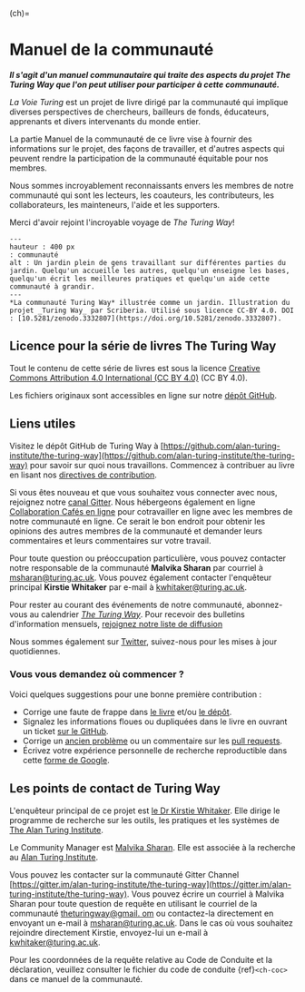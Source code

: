 (ch)=
# Manuel de la communauté

***Il s'agit d'un manuel communautaire qui traite des aspects du projet The Turing Way que l'on peut utiliser pour participer à cette communauté.***

_La Voie Turing_ est un projet de livre dirigé par la communauté qui implique diverses perspectives de chercheurs, bailleurs de fonds, éducateurs, apprenants et divers intervenants du monde entier.

La partie Manuel de la communauté de ce livre vise à fournir des informations sur le projet, des façons de travailler, et d'autres aspects qui peuvent rendre la participation de la communauté équitable pour nos membres.

Nous sommes incroyablement reconnaissants envers les membres de notre communauté qui sont les lecteurs, les coauteurs, les contributeurs, les collaborateurs, les mainteneurs, l'aide et les supporters.

Merci d'avoir rejoint l'incroyable voyage de _The Turing Way_!

```{figure} ../figures/community.jpg
---
hauteur : 400 px
: communauté
alt : Un jardin plein de gens travaillant sur différentes parties du jardin. Quelqu'un accueille les autres, quelqu'un enseigne les bases, quelqu'un écrit les meilleures pratiques et quelqu'un aide cette communauté à grandir.
---
*La communauté Turing Way* illustrée comme un jardin. Illustration du projet _Turing Way_ par Scriberia. Utilisé sous licence CC-BY 4.0. DOI : [10.5281/zenodo.3332807](https://doi.org/10.5281/zenodo.3332807).
```

## Licence pour la série de livres The Turing Way

Tout le contenu de cette série de livres est sous la licence [Creative Commons Attribution 4.0 International (CC BY 4.0)](https://creativecommons.org/licenses/by/4.0/deed.ast) (CC BY 4.0).

Les fichiers originaux sont accessibles en ligne sur notre [dépôt GitHub](https://github.com/alan-turing-institute/the-turing-way/tree/main/book/website).

## Liens utiles

Visitez le dépôt GitHub de Turing Way à [https://github.com/alan-turing-institute/the-turing-way](https://github.com/alan-turing-institute/the-turing-way) pour savoir sur quoi nous travaillons. Commencez à contribuer au livre en lisant nos [directives de contribution](https://github.com/alan-turing-institute/the-turing-way/blob/main/CONTRIBUTING.md).

Si vous êtes nouveau et que vous souhaitez vous connecter avec nous, rejoignez notre [canal Gitter](https://gitter.im/alan-turing-institute/the-turing-way). Nous hébergeons également en ligne [Collaboration Cafés en ligne](https://github.com/alan-turing-institute/the-turing-way/blob/main/project_management/online-collaboration-cafe.md) pour cotravailler en ligne avec les membres de notre communauté en ligne. Ce serait le bon endroit pour obtenir les opinions des autres membres de la communauté et demander leurs commentaires et leurs commentaires sur votre travail.

Pour toute question ou préoccupation particulière, vous pouvez contacter notre responsable de la communauté **Malvika Sharan** par courriel à [msharan@turing.ac.uk](mailto:msharan@turing.ac.uk). Vous pouvez également contacter l'enquêteur principal **Kirstie Whitaker** par e-mail à [kwhitaker@turing.ac.uk](mailto:kwhitaker@turing.ac.uk).

Pour rester au courant des événements de notre communauté, abonnez-vous au calendrier [_The Turing Way_](https://calendar.google.com/calendar?cid=dGhldHVyaW5nd2F5QGdtYWlsLmNvbQ). Pour recevoir des bulletins d'information mensuels, [rejoignez notre liste de diffusion](https://tinyletter.com/TuringWay)

Nous sommes également sur [Twitter](https://twitter.com/turingway), suivez-nous pour les mises à jour quotidiennes.

### Vous vous demandez où commencer ?

Voici quelques suggestions pour une bonne première contribution :

- Corrige une faute de frappe dans [le livre](https://the-turing-way.netlify.com) et/ou [le dépôt](https://github.com/alan-turing-institute/the-turing-way).
- Signalez les informations floues ou dupliquées dans le livre en ouvrant un ticket [sur le GitHub](https://github.com/alan-turing-institute/the-turing-way/issues).
- Corrige un [ancien problème](https://github.com/alan-turing-institute/the-turing-way/issues) ou un commentaire sur les [pull requests](https://github.com/alan-turing-institute/the-turing-way/pulls).
- Écrivez votre expérience personnelle de recherche reproductible dans cette [forme de Google](https://goo.gl/forms/akFqZEIy2kxAjfZW2).

## Les points de contact de Turing Way

L'enquêteur principal de ce projet est [le Dr Kirstie Whitaker](https://whitakerlab.github.io/about). Elle dirige le programme de recherche sur les outils, les pratiques et les systèmes de [The Alan Turing Institute](http://turing.ac.uk).

Le Community Manager est [Malvika Sharan](https://about.me/malvikasharan). Elle est associée à la recherche au [Alan Turing Institute](http://turing.ac.uk).

Vous pouvez les contacter sur la communauté Gitter Channel [https://gitter.im/alan-turing-institute/the-turing-way](https://gitter.im/alan-turing-institute/the-turing-way). Vous pouvez écrire un courriel à Malvika Sharan pour toute question de requête en utilisant le courriel de la communauté [theturingway@gmail. om](mailto:theturingway@gmail.com) ou contactez-la directement en envoyant un e-mail à [msharan@turing.ac.uk](mailto:msharan@turing.ac.uk). Dans le cas où vous souhaitez rejoindre directement Kirstie, envoyez-lui un e-mail à [kwhitaker@turing.ac.uk](mailto:kwhitaker@turing.ac.uk).

Pour les coordonnées de la requête relative au Code de Conduite et la déclaration, veuillez consulter le fichier du code de conduite {ref}`<ch-coc>` dans ce manuel de la communauté.
